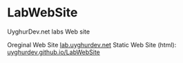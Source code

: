 # LabWebSite
UyghurDev.net labs Web site


Oreginal Web Site [lab.uyghurdev.net](http://lab.uyghurdev.net/)
Static Web Site (html): [uyghurdev.github.io/LabWebSite](http://uyghurdev.github.io/LabWebSite)
